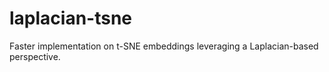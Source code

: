 # laplacian-tsne
Faster implementation on t-SNE embeddings leveraging a Laplacian-based perspective. 
